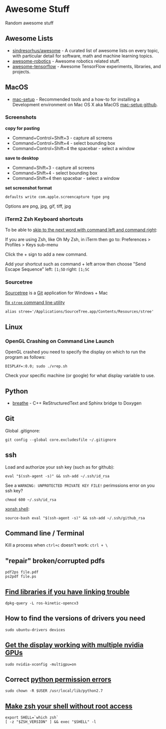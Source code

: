 # Awesome Stuff

Random awesome stuff

Awesome Lists
-------------

- [sindresorhus/awesome](https://github.com/sindresorhus/awesome) - A curated list of awesome lists on every topic, with particular detail for software, math and machine learning topics.
- [awesome-robotics](https://github.com/ahundt/awesome-robotics) - Awesome robotics related stuff.
- [awesome-tensorflow](https://github.com/jtoy/awesome-tensorflow) - Awesome TensorFlow experiments, libraries, and projects.

MacOS
-----

- [mac-setup](http://sourabhbajaj.com/mac-setup/) - Recommended tools and a how-to for installing a Development environment on Mac OS X aka MacOS [mac-setup github](https://github.com/sb2nov/mac-setup).

### Screenshots

**copy for pasting**

- Command+Control+Shift+3 - capture all screens
- Command+Control+Shift+4 - select bounding box
- Command+Control+Shift+4 the spacebar - select a window

**save to desktop**

- Command+Shift+3 - capture all screens
- Command+Shift+4 - select bounding box
- Command+Shift+4 then spacebar - select a window


**set screenshot format**

```
defaults write com.apple.screencapture type png
```

Options are png, jpg, gif, tiff, jpg


### iTerm2 Zsh Keyboard shortcuts

To be able to [skip to the next word with command left and command right](https://apple.stackexchange.com/a/263981/20386):


If you are using Zsh, like Oh My Zsh, in iTerm then go to: Preferences > Profiles > Keys sub-menu

Click the + sign to add a new command.

Add your shortcut such as command + left arrow then choose "Send Escape Sequence"
left: `[1;5D`
right: `[1;5C`


### Sourcetree

[Sourcetree](https://www.sourcetreeapp.com/) is a [Git](https://git-scm.com/) application for Windows + Mac

[fix `stree` command line utility](https://jira.atlassian.com/browse/SRCTREE-3172)

```
alias stree='/Applications/SourceTree.app/Contents/Resources/stree'
```


Linux
-----

### OpenGL Crashing on Command Line Launch

OpenGL crashed you need to specify the display on which to run the program as follows: 

`DISPLAY=:0.0; sudo ./vrep.sh`

Check your specific machine (or google) for what display variable to use.

Python
------

- [breathe](https://github.com/michaeljones/breathe) - C++ ReStructuredText and Sphinx bridge to Doxygen


Git
---

Global .gitignore:

`git config --global core.excludesfile ~/.gitignore`

ssh
---

Load and authorize your ssh key (such as for github):

`eval "$(ssh-agent -s)" && ssh-add ~/.ssh/id_rsa`

See a `WARNING: UNPROTECTED PRIVATE KEY FILE!` perimssions error on you ssh key?

`chmod 600 ~/.ssh/id_rsa`

[xonsh shell](http://xon.sh):

`source-bash eval "$(ssh-agent -s)" && ssh-add ~/.ssh/github_rsa`

Command line / Terminal
-----------------------

Kill a process when `ctrl+c` doesn't work: `ctrl + \`


## "repair" broken/corrupted pdfs


```
pdf2ps file.pdf
ps2pdf file.ps
```


## [Find libraries if you have linking trouble](https://askubuntu.com/questions/32507/how-do-i-get-a-list-of-installed-files-from-a-package)

    dpkg-query -L ros-kinetic-opencv3

How to find the versions of drivers you need
--------

    sudo ubuntu-drivers devices
    
## [Get the display working with multiple nvidia GPUs](https://adler-j.github.io/2017/07/19/Dual-GPU-configuration-in-Ubuntu-1604-and-CUDA-80.html)

    sudo nvidia-xconfig -multigpu=on


## Correct [python permission errors](http://stackoverflow.com/questions/21093002/error-could-not-create-usr-local-lib-python2-7-dist-packages-virtualenv-suppo)


    sudo chown -R $USER /usr/local/lib/python2.7

## [Make zsh your shell without root access](http://unix.stackexchange.com/questions/136423/making-zsh-default-shell-without-root-access)


```
export SHELL=`which zsh`
[ -z "$ZSH_VERSION" ] && exec "$SHELL" -l
```

